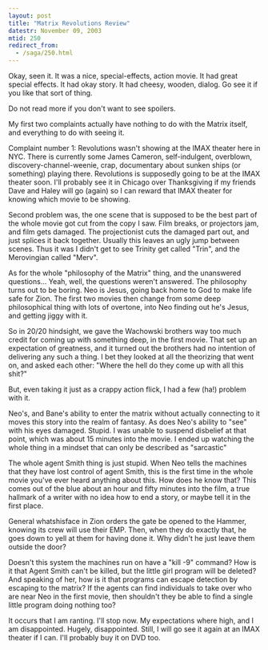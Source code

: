 ```yaml
---
layout: post
title: "Matrix Revolutions Review"
datestr: November 09, 2003
mtid: 250
redirect_from:
  - /saga/250.html
---
```


Okay, seen it.  It was a nice, special-effects, action movie.  It had great special effects.  It had okay story.  It had cheesy, wooden, dialog.  Go see it if you like that sort of thing.
<p class="reallyreallyreally">Do not read more if you don't want to see spoilers.

My first two complaints actually have nothing to do with the Matrix itself, and everything to do with seeing it.

Complaint number 1: Revolutions wasn't showing at the IMAX theater here in NYC.  There is currently some James Cameron, self-indulgent, overblown, discovery-channel-weenie, crap, documentary about sunken ships (or something) playing there.  Revolutions is supposedly going to be at the IMAX theater soon.  I'll probably see it in Chicago over Thanksgiving if my friends Dave and Haley will go (again) so I can reward that IMAX theater for knowing which movie to be showing.

Second problem was, the one scene that is supposed to be the best part of the whole movie got cut from the copy I saw.  Film breaks, or projectors jam, and film gets damaged.  The projectionist cuts the damaged part out, and just splices it back together.  Usually this leaves an ugly jump between scenes.  Thus it was I didn't get to see Trinity get called "Trin", and the Merovingian called "Merv".

As for the whole "philosophy of the Matrix" thing, and the unanswered questions...  Yeah, well, the questions weren't answered.  The philosophy turns out to be boring.  Neo is Jesus, going back home to God to make life safe for Zion. The first two movies then change from some deep philosophical thing with lots of overtone, into Neo finding out he's Jesus, and getting jiggy with it.

So in 20/20 hindsight, we gave the Wachowski brothers <span class="reallyreally">way</span> too much credit for coming up with something deep, in the first movie.  That set up an expectation of greatness, and it turned out the brothers had no intention of delivering any such a thing.  I bet they looked at all the theorizing that went on, and asked each other: "Where the hell do they come up with all this shit?"

But, even taking it just as a crappy action flick, I had a few (ha!) problem with it.

Neo's, and Bane's ability to enter the matrix without actually connecting to it moves this story into the realm of fantasy.  As does Neo's ability to "see" with his eyes damaged.  Stupid.  I was unable to suspend disbelief at that point, which was about 15 minutes into the movie. I ended up watching the whole thing in a mindset that can only be described as &quot;sarcastic&quot;

The whole agent Smith thing is just stupid.  When Neo tells the machines that they have lost control of agent Smith, this is the first time in the whole movie you've ever heard anything about this.  How does he know that?  This comes out of the blue about an hour and fifty minutes into the film, a true hallmark of a writer with no idea how to end a story, or maybe tell it in the first place.

General whatshisface in Zion orders the gate be opened to the Hammer, knowing its crew will use their EMP.  Then, when they do exactly that, he goes down to yell at them for having done it.  Why didn't he just leave them outside the door?

Doesn't this system the machines run on have a "kill -9" command?  How is it that Agent Smith can't be killed, but the little girl program will be deleted?  And speaking of her, how is it that programs can escape detection by escaping to the matrix?  If the agents can find individuals to take over who are near Neo in the first movie, then shouldn't they be able to find a single little program doing nothing too?

It occurs that I am ranting.  I'll stop now.  My expectations where high, and I am disappointed.  Hugely, disappointed.  Still, I will go see it again at an IMAX theater if I can.  I'll probably buy it on DVD too.

